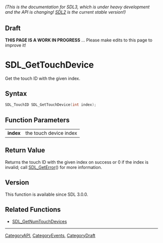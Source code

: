 ###### (This is the documentation for SDL3, which is under heavy development and the API is changing! [SDL2](https://wiki.libsdl.org/SDL2/) is the current stable version!)

## Draft

**THIS PAGE IS A WORK IN PROGRESS** ... Please make edits to this page to improve it!



<!-- #*^*^*^*^*See https://wiki.libsdl.org/SGFunctions for details on editing this page*^*^*^*^* -->
# SDL_GetTouchDevice

Get the touch ID with the given index.

## Syntax

```c
SDL_TouchID SDL_GetTouchDevice(int index);

```

## Function Parameters

|               |                        |
| ------------- | ---------------------- |
| **index**     | the touch device index |

## Return Value

Returns the touch ID with the given index on success or 0 if the index is
invalid; call [SDL_GetError](SDL_GetError)() for more information.

## Version

This function is available since SDL 3.0.0.

## Related Functions

* [SDL_GetNumTouchDevices](SDL_GetNumTouchDevices)

----
[CategoryAPI](CategoryAPI), [CategoryEvents](CategoryEvents), [CategoryDraft](CategoryDraft)
<!-- #See the Style Guide for instructions on editing the footer. -->


